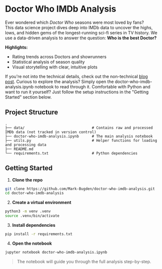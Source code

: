 # Doctor Who IMDb Analysis

Ever wondered which *Doctor Who* seasons were most loved by fans?  
This data science project dives deep into IMDb data to uncover the highs, lows, and hidden gems of the longest-running sci-fi series in TV history. 
We use a data-driven analysis to answer the question: **Who is the best Doctor?**

**Highlights:**
- Rating trends across Doctors and showrunners  
- Statistical analysis of season quality  
- Visual storytelling with clear, intuitive plots  

If you're not into the technical details, check out the non-technical [blog post](https://your-blog-url.com/doctor-who-imdb-analysis).
Curious to explore the analysis? Simply open the doctor-who-imdb-analysis.ipynb notebook to read through it.
Comfortable with Python and want to run it yourself? Just follow the setup instructions in the "Getting Started" section below.

## Project Structure

```
.
├── data/                               # Contains raw and processed IMDb data (not tracked in version control)
├── doctor-who-imdb-analysis.ipynb      # The main analysis notebook
├── utils.py                            # Helper functions for loading and processing data
├── README.md
└── requirements.txt                    # Python dependencies
```


## Getting Started

1. **Clone the repo**

```bash
git clone https://github.com/Mark-Bugden/doctor-who-imdb-analysis.git
cd doctor-who-imdb-analysis
```

2. **Create a virtual environment**

```bash
python3 -m venv .venv
source .venv/bin/activate
```

3. **Install dependencies**

```bash
pip install -r requirements.txt
```

4. **Open the notebook**

```bash
jupyter notebook doctor-who-imdb-analysis.ipynb
```

> The notebook will guide you through the full analysis step-by-step.


